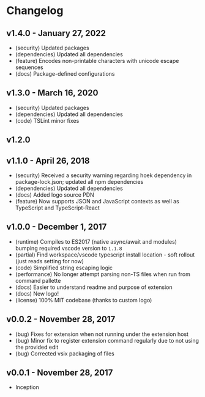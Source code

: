 # Changelog

## v1.4.0 - January 27, 2022

* (security) Updated packages
* (dependencies) Updated all dependencies
* (feature) Encodes non-printable characters with unicode escape sequences
* (docs) Package-defined configurations

## v1.3.0 - March 16, 2020

* (security) Updated packages
* (dependencies) Updated all dependencies
* (code) TSLint minor fixes

## v1.2.0

## v1.1.0 - April 26, 2018

* (security) Received a security warning regarding hoek dependency in package-lock.json; updated all npm dependencies
* (dependencies) Updated all dependencies
* (docs) Added logo source PDN
* (feature) Now supports JSON and JavaScript contexts as well as TypeScript and TypeScript-React

## v1.0.0 - December 1, 2017

* (runtime) Compiles to ES2017 (native async/await and modules) bumping required vscode version to `1.1.8`
* (partial) Find workspace/vscode typescript install location - soft rollout (just reads setting for now)
* (code) Simplified string escaping logic
* (performance) No longer attempt parsing non-TS files when run from command pallette
* (docs) Easier to understand readme and purpose of extension
* (docs) New logo!
* (license) 100% MIT codebase (thanks to custom logo)

## v0.0.2 - November 28, 2017

* (bug) Fixes for extension when not running under the extension host
* (bug) Minor fix to register extension command regularly due to not using the provided edit
* (bug) Corrected vsix packaging of files

## v0.0.1 - November 28, 2017

* Inception